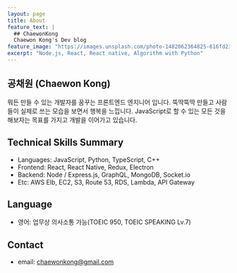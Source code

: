 ```yaml
---
layout: page
title: About
feature_text: |
  ## ChaewonKong
  Chaewon Kong's Dev blog
feature_image: "https://images.unsplash.com/photo-1482062364825-616fd23b8fc1?ixlib=rb-1.2.1&ixid=eyJhcHBfaWQiOjEyMDd9&auto=format&fit=crop&w=1350&q=80"
excerpt: "Node.js, React, React native, Algorithm with Python"
---
```


## 공채원 (Chaewon Kong)
뭐든 만들 수 있는 개발자를 꿈꾸는 프론트엔드 엔지니어 입니다. 뚝딱뚝딱 만들고 사람들이 실제로 쓰는 모습을 보면서 행복을 느낍니다. JavaScript로 할 수 있는 모든 것을 해보자는 목표를 가지고 개발을 이어가고 있습니다.

## Technical Skills Summary

- Languages: JavaScript, Python, TypeScript, C++
- Frontend: React, React Native, Redux, Electron
- Backend: Node / Express.js, GraphQL, MongoDB, Socket.io
- Etc: AWS Elb, EC2, S3, Route 53, RDS, Lambda, API Gateway

## Language

- 영어: 업무상 의사소통 가능(TOEIC 950, TOEIC SPEAKING Lv.7)

## Contact
- email: chaewonkong@gmail.com


